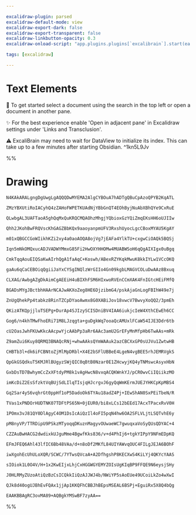 ```yaml
---

excalidraw-plugin: parsed
excalidraw-default-mode: view
excalidraw-export-dark: false
excalidraw-export-transparent: false
excalidraw-linkbutton-opacity: 0.3
excalidraw-onload-script: "app.plugins.plugins[`excalibrain`].start(ea.targetView.leaf);"

tags: [excalidraw]

---
```


# Text Elements
🚀 To get started
select a document using the search in the top left or
open a document in another pane.

✨ For the best experience enable 'Open in adjacent pane'
in Excalidraw settings under 'Links and Transclusion'.

⚠ ExcaliBrain may need to wait for DataView to initialize its index.
This can take up to a few minutes after starting Obsidian. ^1kn5L9Jv

%%
# Drawing
```compressed-json
N4KAkARALgngDgUwgLgAQQQDwMYEMA2AlgCYBOuA7hADTgQBuCpAzoQPYB2KqATL

ZMzYBXUtiRoIACyhQ4zZAHoFWPETKUAdNjYBbGnQT4EOhByjNuAbXBhQYe9CxRuE

QLwbgAL3UAFTaoA5ghQqMxQuKRQCMQAOhzMhgjYQbioxGzYQiZmqEKsHH6oUJIIw

Qhh2JKohBwFRQVscKhGAGZBbKQx9aaoyanpmUFV3RxshUyocLgcCBoxMYAU5KgAY

m01xQBGCCGoWIikhKZi2xy4a0aoAOQA8ojVg7jEAFa4YlkTU+cxgwCiOAQk5BQSj

Iqn5mNkOMQxucADJVADWYMmxG85Fi2HwOXYHHOMw4MUABWSoH6qQgAIXIgx0uBgq

CmkTqqAouEIQSaKwAIrhQgA1faAqC+Koswh/ABexRZYKqkMwuK8kkIYLw1VCcOKQ

gaAu6qCaCEBOiqQgiiJaYxCYSgINQlzWrGIIo4Gn09kgbLMAGVCOLuDwAAz8Bxuq

CLXAG/AwbgAZgDkAimCgAEEiH4uBIXhFSM6HIxwoRVEnCCmXAK4FnIGtcHEiFMfQ

BGADsMYgJBctbhHAArNCAJwAKXoZeg8HE6DjzibmG4/pskAjaGnLogFBIhW49e7j

ZnUgQhekPp4tabkz8RinTZCpDYaoAwmx8G0XABiJov18vwcV7BwvyXoQQ2/3pmEh

QKizATKQpjjluTSEPg+DurAp4SJIzySCISDniBV4IAA6iukjcIeW4XthCEwEh6CC

Gog6/n4khTMwFhoERi71M8LJzqgta+guDgkWq7ooaQcAMUxlFCaW54IJE3Ddr6tb

cU2OasJwhFKUwKkcAAcpwYjcAAbPp3aRr6AAc3amU2GrEFyMnMfpHb6TwAAs+mRk

Z9amZui6Kuy8QRMQ3BNAQcRNj+whwAAksQYmWAAuk2azCBCXxGP0sUJVu1ZwtwHB

CHBTb3l+dk6iFCBNtoZjMlMpDRbl+X4E2bSFlUBBeE4LgeN4vgBEE5rhJEMRVgkS

QpGkGSQdkuT5KMJRlBUgyzSWjQIC0qBtB0Nzar0E1ZHcwyjKQ4yTNMswcAsyxHbN

GxbDsTD7BwhymCcZxXFtdyPM8k1vAgHwcN8vxqACQKWnkYJ/pCR0wvCiIQiikzMO

imKcDiZ2EsSfzktVqBUjSdLIlqTIsjqHJcrgvJ6gyQqWmKErmJUEJYHKCpKpMBS4

Gq2Sar4yS6vqhrGt0ppHf1oP5DadoOk6TYAu18adZ4Pj+IEwShAN0SxPEiTbeN/R

TVas1xPNDOrHUDTNK07TDFtPS65N+0jEUR0/bi8xLCs12bEEd17AcxTPacxRvV0H

1POmx3vJ81QY0DlAgyC4OM1DsIcAiQzIl4oFI5pqN4hw6OA2SFLVLjtLSQTvhE6y

pM8nyVP/TTRDipU9PSkzMTyoqqDKuznMagyvOUwaeWC7gwuqxaVoSyQUsQDYAC+4

CZZAuBwHACG2dwdixkUJguMme4BgwfKks836/v+d4PhIj6+tgkYIPpY9NFmEDpKQ

EFmJFEQ6Ahl43lfIC6Bb48VAa/d+n8oDf2MKfL84UIYAWvqOUC4FILgJEJA6BOhF

iwXgohEcUhULoXQR/SCWC/7YTwsQVcaA+A2DfhgshP8KECXwS4KiLYj4QKYcYAAS

sIOiok1L0O4V/H+1x2KwEIjxLhjCxHGGWGYEMYZOIsUgKIqBP9FFQE9N6eysjSHy

J0HLRMyZUzoAtiQzBzCsICQkkIiQzAJJWJ4b/NWiYP5sAoEUe49UCoiLkZo4wXwI

QJk8d40ogUJBhEvFQAx1jjAp1KKQFhCBBJhBEpsMSEAL6BSPj+EguiRx5X8Q4bQg

EAAKBBAgRC3ovMA89+AQBgkYMSwBF7zyAA==
```
%%
